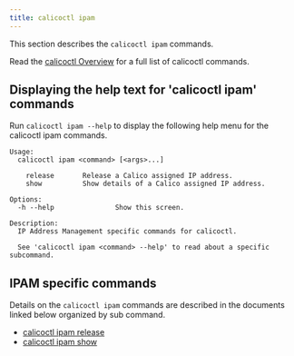 ```yaml
---
title: calicoctl ipam
---
```


This section describes the `calicoctl ipam` commands.

Read the [calicoctl Overview]({{site.baseurl}}/{{page.version}}/reference/calicoctl) for a full list of calicoctl commands.

## Displaying the help text for 'calicoctl ipam' commands

Run `calicoctl ipam --help` to display the following help menu for the
calicoctl ipam commands.

```
Usage:
  calicoctl ipam <command> [<args>...]

    release       Release a Calico assigned IP address.
    show          Show details of a Calico assigned IP address.
 
Options:
  -h --help               Show this screen.

Description:
  IP Address Management specific commands for calicoctl.
  
  See 'calicoctl ipam <command> --help' to read about a specific subcommand.
```

## IPAM specific commands

Details on the `calicoctl ipam` commands are described in the documents linked below
organized by sub command.

-  [calicoctl ipam release](release.md)
-  [calicoctl ipam show](show.md)
